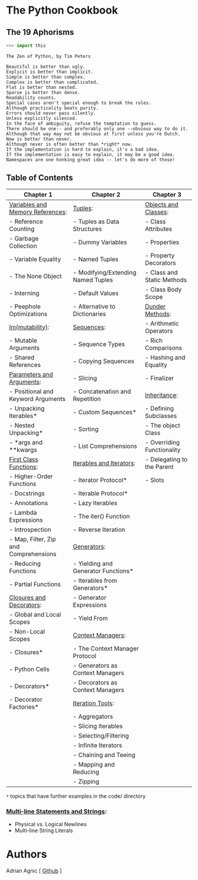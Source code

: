 # The Python Cookbook

## The 19 Aphorisms
```python
>>> import this
```
```
The Zen of Python, by Tim Peters

Beautiful is better than ugly.
Explicit is better than implicit.
Simple is better than complex.
Complex is better than complicated.
Flat is better than nested.
Sparse is better than dense.
Readability counts.
Special cases aren't special enough to break the rules.
Although practicality beats purity.
Errors should never pass silently.
Unless explicitly silenced.
In the face of ambiguity, refuse the temptation to guess.
There should be one-- and preferably only one --obvious way to do it.
Although that way may not be obvious at first unless you're Dutch.
Now is better than never.
Although never is often better than *right* now.
If the implementation is hard to explain, it's a bad idea.
If the implementation is easy to explain, it may be a good idea.
Namespaces are one honking great idea -- let's do more of those!
```

## Table of Contents

| Chapter 1                                                                   | Chapter 2                                                   | Chapter 3
| --------------------------------------------------------------------------- | ----------------------------------------------------------- | ---------------------------------------------------
| [Variables and Memory References](<Variables and Memory References.ipynb>): | [Tuples](<Tuples.ipynb>):                                   | [Objects and Classes](<Objects and Classes.ipynb>):
|   - Reference Counting                                                      |   - Tuples as Data Structures                               |   - Class Attributes 
|   - Garbage Collection                                                      |   - Dummy Variables                                         |   - Properties
|   - Variable Equality                                                       |   - Named Tuples                                            |   - Property Decorators
|   - The None Object                                                         |   - Modifying/Extending Named Tuples                        |   - Class and Static Methods
|   - Interning                                                               |   - Default Values                                          |   - Class Body Scope
|   - Peephole Optimizations                                                  |   - Alternative to Dictionaries                             | [Dunder Methods](<Dunder Methods.ipynb>):
| [Im(mutability)](<Im(mutability).ipynb>):                                   | [Sequences](<Sequences.ipynb>):                             |   - Arithmetic Operators
|   - Mutable Arguments                                                       |   - Sequence Types                                          |   - Rich Comparisons
|   - Shared References                                                       |   - Copying Sequences                                       |   - Hashing and Equality
| [Parameters and Arguments](<Parameters and Arguments.ipynb>):               |   - Slicing                                                 |   - Finalizer
|   - Positional and Keyword Arguments                                        |   - Concatenation and Repetition                            | [Inheritance](<Inheritance.ipynb>):
|   - Unpacking Iterables*                                                    |   - Custom Sequences*                                       |   - Defining Subclasses
|   - Nested Unpacking*                                                       |   - Sorting                                                 |   - The object Class
|   - *args and **kwargs                                                      |   - List Comprehensions                                     |   - Overriding Functionality
| [First Class Functions](<First Class Functions.ipynb>):                     | [Iterables and Iterators](<Iterables and Iterators.ipynb>): |   - Delegating to the Parent
|   - Higher-Order Functions                                                  |   - Iterator Protocol*                                      |   - Slots
|   - Docstrings                                                              |   - Iterable Protocol*
|   - Annotations                                                             |   - Lazy Iterables
|   - Lambda Expressions                                                      |   - The iter() Function
|   - Introspection                                                           |   - Reverse Iteration
|   - Map, Filter, Zip and Comprehensions                                     | [Generators](<Generators.ipynb>):
|   - Reducing Functions                                                      |   - Yielding and Generator Functions*
|   - Partial Functions                                                       |   - Iterables from Generators*
| [Closures and Decorators](<Closures and Decorators.ipynb>):                 |   - Generator Expressions
|   - Global and Local Scopes                                                 |   - Yield From
|   - Non-Local Scopes                                                        | [Context Managers](<Context Managers.ipynb>):
|   - Closures*                                                               |   - The Context Manager Protocol
|   - Python Cells                                                            |   - Generators as Context Managers
|   - Decorators*                                                             |   - Decorators as Context Managers
|   - Decorator Factories*                                                    | [Iteration Tools](<Iteration Tools.ipynb>):
|                                                                             |   - Aggregators
|                                                                             |   - Slicing Iterables
|                                                                             |   - Selecting/Filtering
|                                                                             |   - Infinite Iterators
|                                                                             |   - Chaining and Teeing
|                                                                             |   - Mapping and Reducing
|                                                                             |   - Zipping

`*` topics that have further examples in the code/ directory

### [Multi-line Statements and Strings](<Multi-line Statements and Strings.ipynb>):
- Physical vs. Logical Newlines
- Multi-line String Literals


# Authors
Adrian Agnic [ [Github](https://github.com/ajagnic) ]
